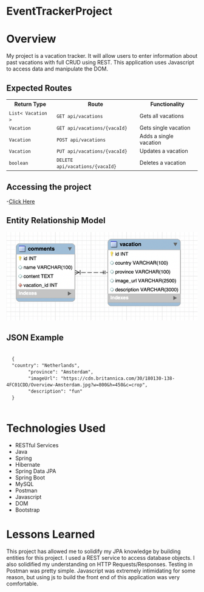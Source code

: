 # EventTrackerProject

# Overview
My project is a vacation tracker. It will allow users to enter information about past vacations with full CRUD using REST. This application uses Javascript to access data and manipulate the DOM.
## Expected Routes
<table>
  <tr>
    <th><strong>Return Type</strong></th>
    <th><strong>Route</strong></th>
    <th><strong>Functionality</strong></th>
  </tr>
  <tr>
    <td><code>List< Vacation ></code></td>
    <td><code>GET api/vacations</code></td>
    <td>Gets all vacations</td>
  </tr>
  <tr>
    <td><code>Vacation</code></td>
    <td><code>GET api/vacations/{vacaId}</code></td>
    <td>Gets single vacation</td>
  </tr>
    <tr>
      <td><code>Vacation</code></td>
      <td><code>POST api/vacations</code></td>
    <td>Adds a single vacation</td>
  </tr>
    <tr>
      <td><code>Vacation</code></td>
      <td><code>PUT api/vacations/{vacaId}</code></td>
    <td>Updates a vacation</td>
  </tr>
     <tr>
       <td><code>boolean</code></td>
       <td><code>DELETE api/vacations/{vacaId}</code></td>
    <td>Deletes a vacation</td>
  </tr>
</table>

## Accessing the project
-<a href="http://3.129.144.36:8080/VacationCollection/">Click Here </a>

## Entity Relationship Model
![Screenshot](EHR.png)

## JSON Example
<code>
  {
  "country": "Netherlands",
        "province": "Amsterdam",
        "imageUrl": "https://cdn.britannica.com/30/180130-138-4FC01CDD/Overview-Amsterdam.jpg?w=800&h=450&c=crop",
        "description": "fun"
  }
  </code>

# Technologies Used
- RESTful Services
- Java
- Spring
- Hibernate
- Spring Data JPA
- Spring Boot
- MySQL 
- Postman
- Javascript
- DOM
- Bootstrap

# Lessons Learned
This project has allowed me to solidify my JPA knowledge by building entities for this project. I used a REST service to access database objects. I also solidified my understanding on HTTP Requests/Responses. Testing in Postman was pretty simple. Javascript was extremely intimidating for some reason, but using js to build the front end of this application was very comfortable. 


